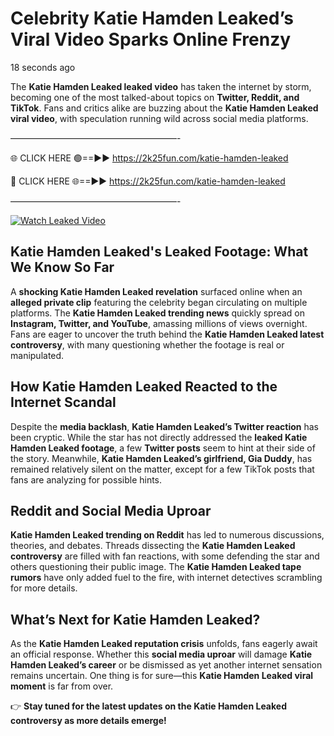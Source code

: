 # Celebrity Katie Hamden Leaked’s Viral Video Sparks Online Frenzy

18 seconds ago

The **Katie Hamden Leaked leaked video** has taken the internet by storm, becoming one of the most talked-about topics on **Twitter, Reddit, and TikTok**. Fans and critics alike are buzzing about the **Katie Hamden Leaked viral video**, with speculation running wild across social media platforms.

———————————————————-

🌐 CLICK HERE 🟢==►► https://2k25fun.com/katie-hamden-leaked

🔴 CLICK HERE 🌐==►► https://2k25fun.com/katie-hamden-leaked

———————————————————-

[![Watch Leaked Video](https://miro.medium.com/v2/resize:fit:828/format:webp/1*cilzJN44JGOrTw9NJCrNHA.gif "Watch Leaked Video")](https://2k25fun.com/katie-hamden-leaked)

## **Katie Hamden Leaked's Leaked Footage: What We Know So Far**  
A **shocking Katie Hamden Leaked revelation** surfaced online when an **alleged private clip** featuring the celebrity began circulating on multiple platforms. The **Katie Hamden Leaked trending news** quickly spread on **Instagram, Twitter, and YouTube**, amassing millions of views overnight. Fans are eager to uncover the truth behind the **Katie Hamden Leaked latest controversy**, with many questioning whether the footage is real or manipulated.  

## **How Katie Hamden Leaked Reacted to the Internet Scandal**  
Despite the **media backlash**, **Katie Hamden Leaked’s Twitter reaction** has been cryptic. While the star has not directly addressed the **leaked Katie Hamden Leaked footage**, a few **Twitter posts** seem to hint at their side of the story. Meanwhile, **Katie Hamden Leaked’s girlfriend, Gia Duddy**, has remained relatively silent on the matter, except for a few TikTok posts that fans are analyzing for possible hints.  

## **Reddit and Social Media Uproar**  
**Katie Hamden Leaked trending on Reddit** has led to numerous discussions, theories, and debates. Threads dissecting the **Katie Hamden Leaked controversy** are filled with fan reactions, with some defending the star and others questioning their public image. The **Katie Hamden Leaked tape rumors** have only added fuel to the fire, with internet detectives scrambling for more details.  

## **What’s Next for Katie Hamden Leaked?**  
As the **Katie Hamden Leaked reputation crisis** unfolds, fans eagerly await an official response. Whether this **social media uproar** will damage **Katie Hamden Leaked’s career** or be dismissed as yet another internet sensation remains uncertain. One thing is for sure—this **Katie Hamden Leaked viral moment** is far from over.  

👉 **Stay tuned for the latest updates on the Katie Hamden Leaked controversy as more details emerge!**  